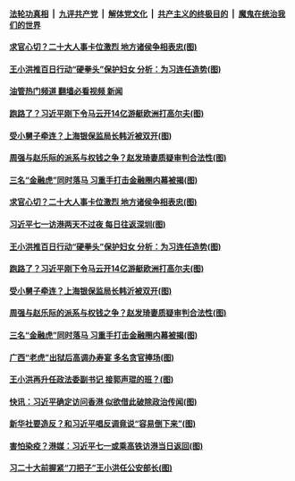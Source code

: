 ####  [法轮功真相](../../../../basic/blob/master/README.md?t=06280601) &nbsp;|&nbsp; [九评共产党](../../../../9ping.md/blob/master/README.md?t=06280601) &nbsp;|&nbsp; [解体党文化](../../../../jtdwh.md/blob/master/README.md?t=06280601)  &nbsp;|&nbsp; [共产主义的终极目的](../../../../gczydzjmd.md/blob/master/README.md?t=06280601) &nbsp;|&nbsp; [魔鬼在统治我们的世界](../../../../mgztzwmdsj.md/blob/master/README.md?t=06280601) 

#### [求官心切？二十大人事卡位激烈 地方诸侯争相表忠(图)](../pages/p2/1010295.md?t=06280601) 

#### [王小洪推百日行动“硬拳头”保护妇女 分析：为习连任造势(图)](../pages/p2/1010267.md?t=06280601) 

#### [油管热门频道 翻墙必看视频 新闻](http://45.76.130.85:81/youtube.html?06280601)

#### [跑路了？习近平刚下令马云开14亿游艇欧洲打高尔夫(图)](../pages/p2/1010191.md?t=06280601) 

#### [受小舅子牵连？上海银保监局长韩沂被双开(图)](../pages/p2/1010217.md?t=06280601) 

#### [周强与赵乐际的派系与权钱之争？赵发琦妻质疑审判合法性(图)](../pages/p2/1010203.md?t=06280601) 

#### [三名“金融虎”同时落马 习重手打击金融圈内幕被揭(图)](../pages/p2/1010132.md?t=06280601) 

#### [求官心切？二十大人事卡位激烈 地方诸侯争相表忠(图)](../pages/p2/1010295.md?t=06280601) 



#### [习近平七一访港两天不过夜 每日往返深圳(图)](../pages/p2/1010273.md?t=06280601) 

#### [王小洪推百日行动“硬拳头”保护妇女 分析：为习连任造势(图)](../pages/p2/1010267.md?t=06280601) 

#### [跑路了？习近平刚下令马云开14亿游艇欧洲打高尔夫(图)](../pages/p2/1010191.md?t=06280601) 


#### [受小舅子牵连？上海银保监局长韩沂被双开(图)](../pages/p2/1010217.md?t=06280601) 

#### [周强与赵乐际的派系与权钱之争？赵发琦妻质疑审判合法性(图)](../pages/p2/1010203.md?t=06280601) 

#### [三名“金融虎”同时落马 习重手打击金融圈内幕被揭(图)](../pages/p2/1010132.md?t=06280601) 

#### [广西“老虎”出狱后高调办寿宴 多名贪官捧场(图)](../pages/p2/1010126.md?t=06280601) 

#### [王小洪再升任政法委副书记 接郭声琨的班？(图)](../pages/p2/1010122.md?t=06280601) 


#### [快讯：习近平确定访问香港 似欲借此破除政治传闻(图)](../pages/p2/1010121.md?t=06280601) 


#### [新华社要造反？和习近平唱反调竟说“容易倒下来”(图)](../pages/p2/1010107.md?t=06280601) 


#### [害怕染疫？港媒：习近平七一或乘高铁访港当日返回(图)](../pages/p2/1010025.md?t=06280601) 


#### [习二十大前握紧“刀把子”王小洪任公安部长(图)](../pages/p2/1010052.md?t=06280601) 

<img src='http://gfw-breaker.win/goodnews/indexes/p2.md' width='0px' height='0px'/>
